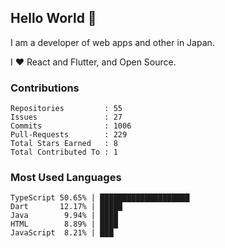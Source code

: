 ## Hello World 👋

I am a developer of web apps and other in Japan.

I ❤️ React and Flutter, and Open Source.

### Contributions

<!-- contributions start -->

    Repositories         : 55
    Issues               : 27
    Commits              : 1006
    Pull-Requests        : 229
    Total Stars Earned   : 8
    Total Contributed To : 1

<!-- contributions end -->

### Most Used Languages

<!-- most-used-languages start -->

    TypeScript 50.65% | ████████████████████
    Dart       12.17% | █████
    Java        9.94% | ████
    HTML        8.89% | ████
    JavaScript  8.21% | ███

<!-- most-used-languages end -->
